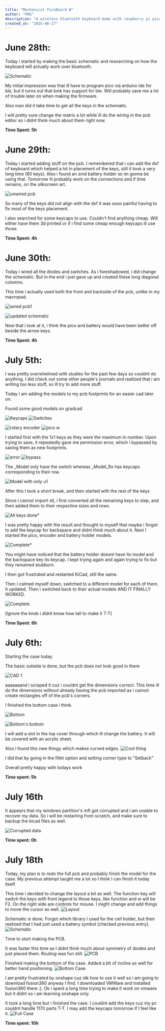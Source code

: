 ```yaml
---
title: "Mechanical PicoBoard W"
author: "FMG"
description: "A wireless bluetooth keyboard made with raspberry pi pico w"
created_at: "2025-06-27"
---
```


# June 28th: 

Today i started by making the basic schematic and researching on how the keyboard will actually work over bluetooth.

![Schematic](images/June-28.png)

My initial impression was that ill have to program pico via arduino ide for ble, but it turns out that kmk has support for ble.
Will probably save me a lot of trouble later on when making the firmware.

Also man did it take time to get all the keys in the schematic.

I will pretty sure change the matrix a lot while ill do the wiring in the pcb editor so i didnt think much about them right now.

**Time Spent: 5h**

# June 29th:

Today i started adding stuff on the pcb. I remembered that i can add the dxf of keyboard which helped a lot in placement of the keys, still it took a very long time (80 keys). Also i found an smd battery holder so im gonna be using that. Tomorrow ill probably work on the connections and if time remains, on the silkscreen art.

![unwired pcb](images/June-29.png)

So many of the keys did not align with the dxf it was sooo painful having to fix most of the keys placement.

I also searched for some keycaps to use. Couldn't find anything cheap. Will either have them 3d printed or if i find some cheap enough keycaps ill use those.

**Time Spent: 4h**

# June 30th:

Today i wired all the diodes and switches. As i foreshadowed, i did change the schematic. But in the end i just gave up and created these long diagonal columns.

This time i actually used both the front and backside of the pcb, unlike in my macropad.

![wired pcb1](images/June-30.png)

![updated schematic](images/June-30-1.png)

Now that i look at it, i think the pico and battery would have been better off beside the arrow keys.

**Time Spent: 4h**

# July 5th:

I was pretty overwhelmed with studies for the past few days so couldnt do anything.
I did check out some other people's journals and realized that i am writing too less stuff, so ill try to add more stuff.

Today i am adding the models to my pcb footprints for an easier cad later on.

Found some good models on gradcad

![Keycaps](images/July-5.png) ![Switches](images/July-5-1.png)

![rotary encoder](images/July-5-2.png) ![pico w](images/July-5-3.png)

I started first with the 1x1 keys as they were the maximum in number. Upon trying to save, it repeatedly gave me permission error, which i bypassed by saving them as new footprints.

![error](images/July-5-4.png) ![bypass](images/July-5-5.png)

The _Model only have the switch whereas _Model_Rx has keycaps corresponding to their row.

![Model with only u1](images/July-5-6.png)

After this I took a short break, and then started with the rest of the keys


Since i cannot import stl, i first converted all the remaining keys to step, and then added them to their respective sizes and rows.

![All keys done*](images/July-5-7.png)

I was pretty happy with the result and thought to myself that maybe i forgot to add the keycap for backspace and didnt think much about it.
Next I started the pico, encoder and battery holder models.

![Complete*](images/July-5-8.png)

You might have noticed that the battery holder doesnt have its model and the backspace key its keycap.
I kept trying again and again trying to fix but they remained stubborn.

I then got frustrated and restarted KiCad, still the same.

Then i calmed myself down, switched to a different model for each of them. It updated. Then i switched back to their actual models AND IT FINALLY WORKED.

![Complete](images/July-5-9.png)

[Ignore the knob i didnt know how tall to make it T-T]

**Time Spent: 6h**

# July 6th:

Starting the case today.

The basic outside is done, but the pcb does not look good in there

![CAD 1](images/July-6.png)

aaaaaaand i scraped it cuz i couldnt get the dimensions correct. This time ill do the dimensions without already having the pcb imported as i cannot create rectangles off of the pcb's corners.

I finished the bottom case i think.

![Bottom](images/July-6-2.png)

![Bottom's bottom](images/July-6-3.png)

I will add a slot in the top cover through which ill change the battery. It will be covered with an acrylic sheet.

Also i found this new thingy which makes curved edges.
![Cool thing](images/July-6-4.png)

I did that by going in the fillet option and setting corner type to "Setback"

Overall pretty happy with todays work

**Time spent: 5h**

# July 16th

It appears that my windows partition's mft got corrupted and i am unable to recover my data. So i will be restarting from scratch, and make sure to backup the kicad files as well.

![Corrupted data](images/July-16.png)

**Time spent: 0h**

# July 18th

Today, my plan is to redo the full pcb and probably finish the model for the case. My previous attempt taught me a lot so I think I can finish it today itself.

This time i decided to change the layout a bit as well. The function key will switch the keys with front legend to those keys, like function and w will be F2. On the right side are controls for mouse. I might change and add things to move the cursor as well.
![Layout](images/July-18.png)


Schematic is done. Forgot which library I used for the cell holder, but then realized that I had just used a battery symbol (checked previous entry).
![Schematic](images/July-18-1.png)

Time to start making the PCB.

It was faster this time as I didnt think much about symmetry of diodes and just placed them. Routing was fun still.
![PCB](images/July-18-2.png)

Finished making the bottom of the case. Added a bit of incline as well for better hand positioning.
![Bottom Case](images/July-18-3.png)

I am pretty frustrated by onshape cuz idk how to use it well so i am going to download fusion360 anyway I find. I downloaded VMWare and installed fusion360 there :).
Ok i spent a long time trying to make it work on vmware but it didnt so i am learning onshape only.


It took a long time but i finished the case. I couldnt add the keys cuz my pc couldnt handle 1170 parts T-T. I may add the keycaps tomorrow if I feel like it.
![Full Case](images/July-18-4.png)

**Time spent: 10h**
